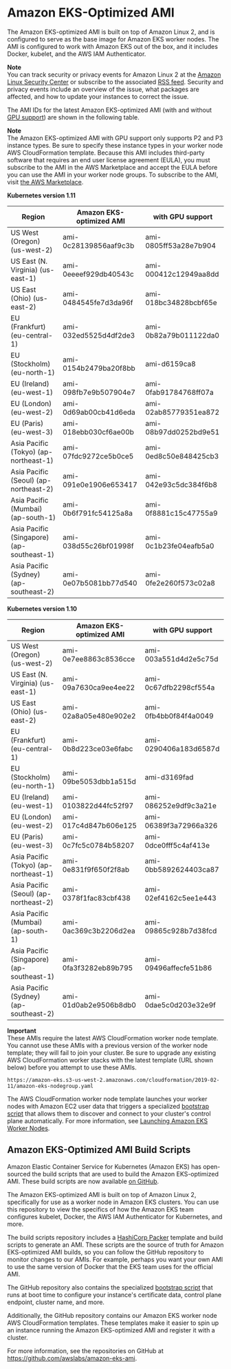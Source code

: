 # Amazon EKS\-Optimized AMI<a name="eks-optimized-ami"></a>

The Amazon EKS\-optimized AMI is built on top of Amazon Linux 2, and is configured to serve as the base image for Amazon EKS worker nodes\. The AMI is configured to work with Amazon EKS out of the box, and it includes Docker, kubelet, and the AWS IAM Authenticator\. 

**Note**  
You can track security or privacy events for Amazon Linux 2 at the [Amazon Linux Security Center](https://alas.aws.amazon.com/alas2.html) or subscribe to the associated [RSS feed](https://alas.aws.amazon.com/AL2/alas.rss)\. Security and privacy events include an overview of the issue, what packages are affected, and how to update your instances to correct the issue\.

The AMI IDs for the latest Amazon EKS\-optimized AMI \(with and without [GPU support](gpu-ami.md)\) are shown in the following table\.

**Note**  
The Amazon EKS\-optimized AMI with GPU support only supports P2 and P3 instance types\. Be sure to specify these instance types in your worker node AWS CloudFormation template\. Because this AMI includes third\-party software that requires an end user license agreement \(EULA\), you must subscribe to the AMI in the AWS Marketplace and accept the EULA before you can use the AMI in your worker node groups\. To subscribe to the AMI, visit [the AWS Marketplace](https://aws.amazon.com/marketplace/pp/B07GRHFXGM)\.


**Kubernetes version 1\.11**  

| Region | Amazon EKS\-optimized AMI | with GPU support | 
| --- | --- | --- | 
| US West \(Oregon\) \(us\-west\-2\) | ami\-0c28139856aaf9c3b | ami\-0805ff53a28e7b904 | 
| US East \(N\. Virginia\) \(us\-east\-1\) | ami\-0eeeef929db40543c | ami\-000412c12949aa8dd | 
| US East \(Ohio\) \(us\-east\-2\) | ami\-0484545fe7d3da96f | ami\-018bc34828bcbf65e | 
| EU \(Frankfurt\) \(eu\-central\-1\) | ami\-032ed5525d4df2de3 | ami\-0b82a79b011122da0 | 
| EU \(Stockholm\) \(eu\-north\-1\) | ami\-0154b2479ba20f8bb | ami\-d6159ca8 | 
| EU \(Ireland\) \(eu\-west\-1\) | ami\-098fb7e9b507904e7 | ami\-0fab91784768ff07a | 
| EU \(London\) \(eu\-west\-2\) | ami\-0d69ab00cb41d6eda | ami\-02ab85779351ea872 | 
| EU \(Paris\) \(eu\-west\-3\) | ami\-018ebb030cf6ae00b | ami\-08b97dd0252bd9e51 | 
| Asia Pacific \(Tokyo\) \(ap\-northeast\-1\) | ami\-07fdc9272ce5b0ce5 | ami\-0ed8c50e848425cb3 | 
| Asia Pacific \(Seoul\) \(ap\-northeast\-2\) | ami\-091e0e1906e653417 | ami\-042e93c5dc384f6b8 | 
| Asia Pacific \(Mumbai\) \(ap\-south\-1\) | ami\-0b6f791fc54125a8a | ami\-0f8881c15c47755a9 | 
| Asia Pacific \(Singapore\) \(ap\-southeast\-1\) | ami\-038d55c26bf01998f | ami\-0c1b23fe04eafb5a0 | 
| Asia Pacific \(Sydney\) \(ap\-southeast\-2\) | ami\-0e07b5081bb77d540 | ami\-0fe2e260f573c02a8 | 


**Kubernetes version 1\.10**  

| Region | Amazon EKS\-optimized AMI | with GPU support | 
| --- | --- | --- | 
| US West \(Oregon\) \(us\-west\-2\) | ami\-0e7ee8863c8536cce | ami\-003a551d4d2e5c75d | 
| US East \(N\. Virginia\) \(us\-east\-1\) | ami\-09a7630ca9ee4ee22 | ami\-0c67dfb2298cf554a | 
| US East \(Ohio\) \(us\-east\-2\) | ami\-02a8a05e480e902e2 | ami\-0fb4bb0f84f4a0049 | 
| EU \(Frankfurt\) \(eu\-central\-1\) | ami\-0b8d223ce03e6fabc | ami\-0290406a183d6587d | 
| EU \(Stockholm\) \(eu\-north\-1\) | ami\-09be5053dbb1a515d | ami\-d3169fad | 
| EU \(Ireland\) \(eu\-west\-1\) | ami\-0103822d44fc52f97 | ami\-086252e9df9c3a21e | 
| EU \(London\) \(eu\-west\-2\) | ami\-017c4d847b606e125 | ami\-06389f3a72966a326 | 
| EU \(Paris\) \(eu\-west\-3\) | ami\-0c7fc5c0784b58207 | ami\-0dce0fff5c4af413e | 
| Asia Pacific \(Tokyo\) \(ap\-northeast\-1\) | ami\-0e831f9f650f2f8ab | ami\-0bb5892624403ca87 | 
| Asia Pacific \(Seoul\) \(ap\-northeast\-2\) | ami\-0378f1fac83cbf438 | ami\-02ef4162c5ee1e443 | 
| Asia Pacific \(Mumbai\) \(ap\-south\-1\) | ami\-0ac369c3b2206d2ea | ami\-09865c928b7d38fcd | 
| Asia Pacific \(Singapore\) \(ap\-southeast\-1\) | ami\-0fa3f3282eb89b795 | ami\-09496affecfe51b86 | 
| Asia Pacific \(Sydney\) \(ap\-southeast\-2\) | ami\-01d0ab2e9506b8db0 | ami\-0dae5c0d203e32e9f | 

**Important**  
These AMIs require the latest AWS CloudFormation worker node template\. You cannot use these AMIs with a previous version of the worker node template; they will fail to join your cluster\. Be sure to upgrade any existing AWS CloudFormation worker stacks with the latest template \(URL shown below\) before you attempt to use these AMIs\.  

```
https://amazon-eks.s3-us-west-2.amazonaws.com/cloudformation/2019-02-11/amazon-eks-nodegroup.yaml
```

The AWS CloudFormation worker node template launches your worker nodes with Amazon EC2 user data that triggers a specialized [bootstrap script](https://github.com/awslabs/amazon-eks-ami/blob/master/files/bootstrap.sh) that allows them to discover and connect to your cluster's control plane automatically\. For more information, see [Launching Amazon EKS Worker Nodes](launch-workers.md)\.

## Amazon EKS\-Optimized AMI Build Scripts<a name="eks-ami-build-scripts"></a>

Amazon Elastic Container Service for Kubernetes \(Amazon EKS\) has open\-sourced the build scripts that are used to build the Amazon EKS\-optimized AMI\. These build scripts are now available [on GitHub](https://github.com/awslabs/amazon-eks-ami)\.

 The Amazon EKS\-optimized AMI is built on top of Amazon Linux 2, specifically for use as a worker node in Amazon EKS clusters\. You can use this repository to view the specifics of how the Amazon EKS team configures kubelet, Docker, the AWS IAM Authenticator for Kubernetes, and more\. 

 The build scripts repository includes a [HashiCorp Packer](https://www.packer.io/) template and build scripts to generate an AMI\. These scripts are the source of truth for Amazon EKS\-optimized AMI builds, so you can follow the GitHub repository to monitor changes to our AMIs\. For example, perhaps you want your own AMI to use the same version of Docker that the EKS team uses for the official AMI\. 

The GitHub repository also contains the specialized [bootstrap script](https://github.com/awslabs/amazon-eks-ami/blob/master/files/bootstrap.sh) that runs at boot time to configure your instance's certificate data, control plane endpoint, cluster name, and more\.

 Additionally, the GitHub repository contains our Amazon EKS worker node AWS CloudFormation templates\. These templates make it easier to spin up an instance running the Amazon EKS\-optimized AMI and register it with a cluster\.

 For more information, see the repositories on GitHub at [https://github\.com/awslabs/amazon\-eks\-ami](https://github.com/awslabs/amazon-eks-ami)\.